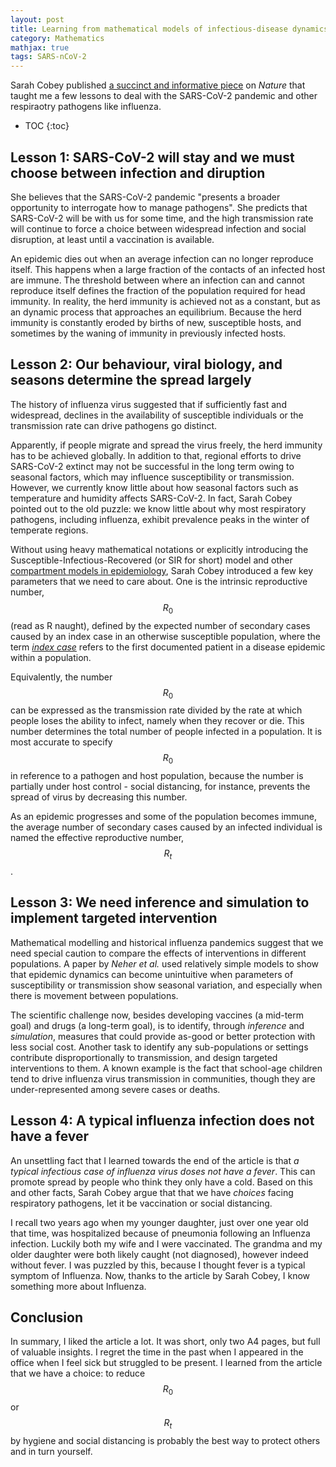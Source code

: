 ```yaml
---
layout: post
title: Learning from mathematical models of infectious-disease dynamics
category: Mathematics
mathjax: true
tags: SARS-nCoV-2
---
```


Sarah Cobey published [a succinct and informative
piece](https://science.sciencemag.org/content/368/6492/713) on *Nature* that
taught me a few lessons to deal with the SARS-CoV-2 pandemic and other
respiraotry pathogens like influenza.

* TOC
{:toc}

## Lesson 1: SARS-CoV-2 will stay and we must choose between infection and diruption

She believes that the SARS-CoV-2 pandemic "presents a broader opportunity to
interrogate how to manage pathogens". She predicts that SARS-CoV-2 will be with
us for some time, and the high transmission rate will continue to force a choice
between widespread infection and social disruption, at least until a vaccination
is available.

An epidemic dies out when an average infection can no longer reproduce itself.
This happens when a large fraction of the contacts of an infected host are
immune. The threshold between where an infection can and cannot reproduce itself
defines the fraction of the population required for head immunity. In reality,
the herd immunity is achieved not as a constant, but as an dynamic process that
approaches an equilibrium. Because the herd immunity is constantly eroded by
births of new, susceptible hosts, and sometimes by the waning of immunity in
previously infected hosts.

## Lesson 2: Our behaviour, viral biology, and seasons determine the spread largely

The history of influenza virus suggested that if sufficiently fast and
widespread, declines in the availability of susceptible individuals or the
transmission rate can drive pathogens go distinct.

Apparently, if people migrate and spread the virus freely, the herd immunity has
to be achieved globally. In addition to that, regional efforts to drive
SARS-CoV-2 extinct may not be successful in the long term owing to seasonal
factors, which may influence susceptibility or transmission. However, we
currently know little about how seasonal factors such as temperature and
humidity affects SARS-CoV-2. In fact, Sarah Cobey pointed out to the old puzzle:
we know little about why most respiratory pathogens, including influenza,
exhibit prevalence peaks in the winter of temperate regions.

Without using heavy mathematical notations or explicitly introducing the
Susceptible-Infectious-Recovered (or SIR for short) model and other [compartment
models in
epidemiology](https://en.wikipedia.org/wiki/Compartmental_models_in_epidemiology),
Sarah Cobey introduced a few key parameters that we need to care about. One is
the intrinsic reproductive number, $$ R_0 $$ (read as R naught), defined by the
expected number of secondary cases caused by an index case in an otherwise
susceptible population, where the term [*index
case*](https://en.wikipedia.org/wiki/Index_case) refers to the first documented
patient in a disease epidemic within a population.

Equivalently, the number $$ R_0 $$ can
be expressed as the transmission rate divided by the rate at which people loses
the ability to infect, namely when they recover or die. This number determines
the total number of people infected in a population. It is most accurate to
specify $$ R_0 $$ in reference to a pathogen and host population, because the
number is partially under host control - social distancing, for instance,
prevents the spread of virus by decreasing this number.

As an epidemic progresses and some of the population becomes immune, the average
number of secondary cases caused by an infected individual is named the
effective reproductive number, $$ R_t $$.

## Lesson 3: We need inference and simulation to implement targeted intervention

Mathematical modelling and historical influenza pandemics suggest that we need
special caution to compare the effects of interventions in different
populations. A paper by *Neher et al.* used relatively simple models to show
that epidemic dynamics can become unintuitive when parameters of susceptibility
or transmission show seasonal variation, and especially when there is movement
between populations.

The scientific challenge now, besides developing vaccines (a mid-term goal) and
drugs (a long-term goal), is to identify, through *inference* and *simulation*,
measures that could provide as-good or better protection with less social cost.
Another task to identify any sub-populations or settings contribute
disproportionally to transmission, and design targeted interventions to them. A
known example is the fact that school-age children tend to drive influenza virus
transmission in communities, though they are under-represented among severe
cases or deaths.

## Lesson 4: A typical influenza infection does not have a fever

An unsettling fact that I learned towards the end of the article is that *a
typical infectious case of influenza virus doses not have a fever*. This can
promote spread by people who think they only have a cold. Based on this and
other facts, Sarah Cobey argue that that we have *choices* facing respiratory
pathogens, let it be vaccination or social distancing.

I recall two years ago when my younger daughter, just over one year old that
time, was hospitalized because of pneumonia following an Influenza infection.
Luckily both my wife and I were vaccinated. The grandma and my older
daughter were both likely caught (not diagnosed), however indeed without fever.
I was puzzled by this, because I thought fever is a typical symptom of
Influenza. Now, thanks to the article by Sarah Cobey, I know something more
about Influenza.

## Conclusion

In summary, I liked the article a lot. It was short, only two A4 pages, but full
of valuable insights. I regret the time in the past when I appeared in the
office when I feel sick but struggled to be present. I learned from the article
that we have a choice: to reduce $$ R_0 $$ or $$ R_t $$ by hygiene and social
distancing is probably the best way to protect others and in turn yourself.

